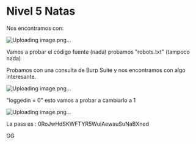 # Nivel 5 Natas

Nos encontramos con: 

![Uploading image.png…]()

Vamos a probar el código fuente (nada) probamos "robots.txt" (tampoco nada)

Probamos con una consulta de Burp Suite y nos encontramos con algo interesante. 

![Uploading image.png…]()

"loggedin = 0" esto vamos a probar a cambiarlo a 1 

![Uploading image.png…]()

La pass es : 0RoJwHdSKWFTYR5WuiAewauSuNaBXned

GG
